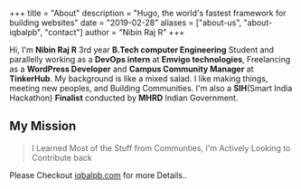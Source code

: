 +++
title = "About"
description = "Hugo, the world's fastest framework for building websites"
date = "2019-02-28"
aliases = ["about-us", "about-iqbalpb", "contact"]
author = "Nibin Raj R"
+++

Hi, I'm **Nibin Raj R** 3rd year **B.Tech computer Engineering** Student and parallelly working as a **DevOps intern** at **Emvigo technologies**, Freelancing as a **WordPress Developer** and **Campus Community Manager** at **TinkerHub**. My background is like a mixed salad. I like making things, meeting new peoples, and Building Communities. I'm also a **SIH**(Smart India Hackathon) **Finalist** conducted by **MHRD** Indian Government.

  ## My Mission
  > I Learned Most of the Stuff from Communties, I'm Actively Looking to Contribute back

Please Checkout [iqbalpb.com](https://iqbalpb.com) for more Details..
